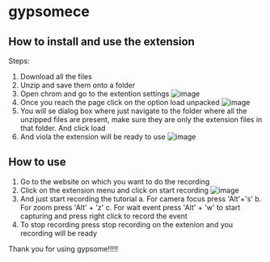 # gypsomece

##  How to install and use the extension
Steps:
1. Download all the files
2. Unzip and save them onto a folder
3. Open chrom and go to the extention settings
![image](https://github.com/vivek100/gypsomece/assets/4264321/2617782c-ce67-41dd-8789-99d8bcf669d9)
4. Once you reach the page click on the option load unpacked
![image](https://github.com/vivek100/gypsomece/assets/4264321/496eb4c8-3392-43c5-afc1-78f02b6b48ab)
5. You will se dialog box where just navigate to the folder where all the unzipped files are present, make sure they are only the extension files in that folder. And click load
6. And viola the extension will be ready to use
![image](https://github.com/vivek100/gypsomece/assets/4264321/ca6a8c00-3f2c-4866-b7ea-0b19f187c434)

## How to use
1. Go to the website on which you want to do the recording
2. Click on the extension menu and click on start recording
![image](https://github.com/vivek100/gypsomece/assets/4264321/1de70135-f9c0-4691-ade6-949be342d46b)
3. And just start recording the tutorial
  a. For camera focus press 'Alt'+'s'
  b. For zoom press 'Alt' + 'z'
  c. For wait event press 'Alt' + 'w' to start capturing and press right click to record the event
4. To stop recording press stop recording on the extenion and you recording will be ready

Thank you for using gypsome!!!!!
